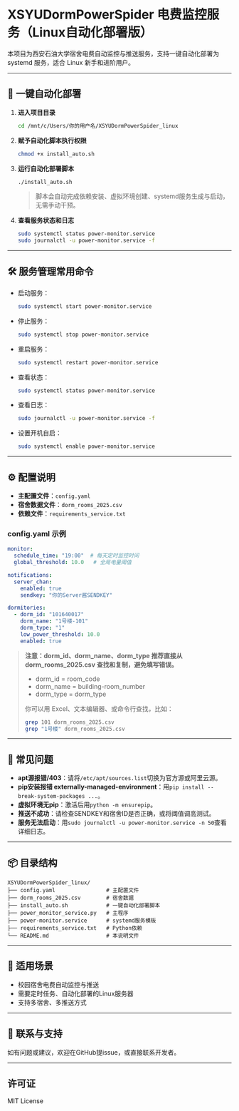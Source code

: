 # XSYUDormPowerSpider 电费监控服务（Linux自动化部署版）

本项目为西安石油大学宿舍电费自动监控与推送服务，支持一键自动化部署为 systemd 服务，适合 Linux 新手和进阶用户。

---

## 🚀 一键自动化部署

1. **进入项目目录**
   ```bash
   cd /mnt/c/Users/你的用户名/XSYUDormPowerSpider_linux
   ```

2. **赋予自动化脚本执行权限**
   ```bash
   chmod +x install_auto.sh
   ```

3. **运行自动化部署脚本**
   ```bash
   ./install_auto.sh
   ```
   > 脚本会自动完成依赖安装、虚拟环境创建、systemd服务生成与启动，无需手动干预。

4. **查看服务状态和日志**
   ```bash
   sudo systemctl status power-monitor.service
   sudo journalctl -u power-monitor.service -f
   ```

---

## 🛠️ 服务管理常用命令

- 启动服务：
  ```bash
  sudo systemctl start power-monitor.service
  ```
- 停止服务：
  ```bash
  sudo systemctl stop power-monitor.service
  ```
- 重启服务：
  ```bash
  sudo systemctl restart power-monitor.service
  ```
- 查看状态：
  ```bash
  sudo systemctl status power-monitor.service
  ```
- 查看日志：
  ```bash
  sudo journalctl -u power-monitor.service -f
  ```
- 设置开机自启：
  ```bash
  sudo systemctl enable power-monitor.service
  ```

---

## ⚙️ 配置说明

- **主配置文件**：`config.yaml`
- **宿舍数据文件**：`dorm_rooms_2025.csv`
- **依赖文件**：`requirements_service.txt`

### config.yaml 示例
```yaml
monitor:
  schedule_time: "19:00"  # 每天定时监控时间
  global_threshold: 10.0   # 全局电量阈值

notifications:
  server_chan:
    enabled: true
    sendkey: "你的Server酱SENDKEY"

dormitories:
  - dorm_id: "101640017"
    dorm_name: "1号楼-101"
    dorm_type: "1"
    low_power_threshold: 10.0
    enabled: true
```

> **注意：dorm_id、dorm_name、dorm_type 推荐直接从 dorm_rooms_2025.csv 查找和复制，避免填写错误。**
> 
> - dorm_id = room_code
> - dorm_name = building-room_number
> - dorm_type = dorm_type
>
> 你可以用 Excel、文本编辑器、或命令行查找，比如：
> ```bash
> grep 101 dorm_rooms_2025.csv
> grep "1号楼" dorm_rooms_2025.csv
> ```

---

## 📝 常见问题

- **apt源报错/403**：请将`/etc/apt/sources.list`切换为官方源或阿里云源。
- **pip安装报错 externally-managed-environment**：用`pip install --break-system-packages ...`。
- **虚拟环境无pip**：激活后用`python -m ensurepip`。
- **推送不成功**：请检查SENDKEY和宿舍ID是否正确，或将阈值调高测试。
- **服务无法启动**：用`sudo journalctl -u power-monitor.service -n 50`查看详细日志。

---

## 📦 目录结构

```
XSYUDormPowerSpider_linux/
├── config.yaml                # 主配置文件
├── dorm_rooms_2025.csv        # 宿舍数据
├── install_auto.sh            # 一键自动化部署脚本
├── power_monitor_service.py   # 主程序
├── power-monitor.service      # systemd服务模板
├── requirements_service.txt   # Python依赖
└── README.md                  # 本说明文件
```

---

## 🏫 适用场景
- 校园宿舍电费自动监控与推送
- 需要定时任务、自动化部署的Linux服务器
- 支持多宿舍、多推送方式

---

## 📢 联系与支持
如有问题或建议，欢迎在GitHub提issue，或直接联系开发者。

---

## 许可证
MIT License